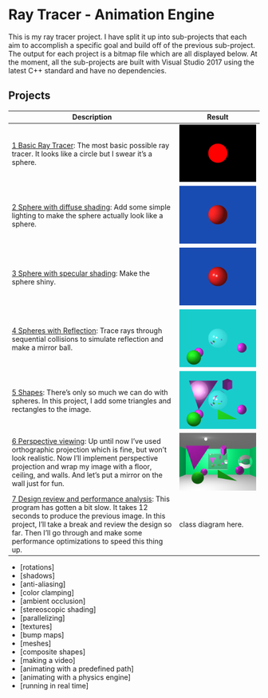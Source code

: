 # Ray Tracer - Animation Engine
This is my ray tracer project. I have split it up into sub-projects that each aim to accomplish a specific goal and build off of the previous sub-project. The output for each project is a bitmap file which are all displayed below. At the moment, all the sub-projects are built with Visual Studio 2017 using the latest C++ standard and have no dependencies. 

## Projects
| Description   | Result
|------|--------
| [1 Basic Ray Tracer](1-Basic_Ray_Tracer/README.md): The most basic possible ray tracer. It looks like a circle but I swear it’s a sphere.    | ![](/1-Basic_Ray_Tracer/tracer/image.bmp)    
| [2 Sphere with diffuse shading](2-Diffuse_Lighting/README.md): Add some simple lighting to make the sphere actually look like a sphere.    | ![](/2-Diffuse_Lighting/tracer/image.bmp)    
[3 Sphere with specular shading](3-Specular_Lighting/README.md): Make the sphere shiny.    | ![](/3-Specular_Lighting/tracer/image.bmp)    
[4 Spheres with Reflection](04-Reflection/README.md): Trace rays through sequential collisions to simulate reflection and make a mirror ball.    | ![](/04-Reflection/tracer/image.bmp)    
[5 Shapes](05-Shapes/README.md): There’s only so much we can do with spheres. In this project, I add some triangles and rectangles to the image.    | ![](/05-Shapes/tracer/image.bmp)     
[6 Perspective viewing](06-Perspective/README.md): Up until now I’ve used orthographic projection which is fine, but won’t look realistic. Now I’ll implement perspective projection and wrap my image with a floor, ceiling, and walls. And let’s put a mirror on the wall just for fun.    | ![](/06-Perspective/tracer/image.bmp)    
 [7 Design review and performance analysis](07-Perf_and_design/README.md): This program has gotten a bit slow. It takes 12 seconds to produce the previous image. In this project, I’ll take a break and review the design so far. Then I’ll go through and make some performance optimizations to speed this thing up.    | class diagram here.    
* [rotations]
* [shadows]
* [anti-aliasing]
* [color clamping]
* [ambient occlusion]
* [stereoscopic shading]
* [parallelizing]
* [textures]
* [bump maps]
* [meshes]
* [composite shapes]
* [making a video]
* [animating with a predefined path]
* [animating with a physics engine]
* [running in real time]

